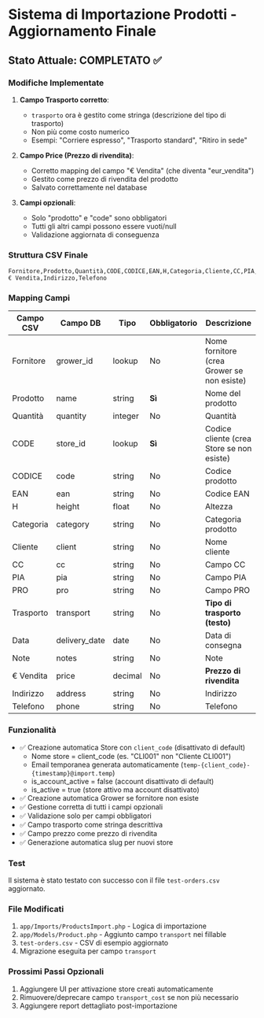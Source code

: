 # Sistema di Importazione Prodotti - Aggiornamento Finale

## Stato Attuale: COMPLETATO ✅

### Modifiche Implementate

1. **Campo Trasporto corretto**:
   - `trasporto` ora è gestito come stringa (descrizione del tipo di trasporto)
   - Non più come costo numerico
   - Esempi: "Corriere espresso", "Trasporto standard", "Ritiro in sede"

2. **Campo Price (Prezzo di rivendita)**:
   - Corretto mapping del campo "€ Vendita" (che diventa "eur_vendita")
   - Gestito come prezzo di rivendita del prodotto
   - Salvato correttamente nel database

3. **Campi opzionali**:
   - Solo "prodotto" e "code" sono obbligatori
   - Tutti gli altri campi possono essere vuoti/null
   - Validazione aggiornata di conseguenza

### Struttura CSV Finale

```csv
Fornitore,Prodotto,Quantità,CODE,CODICE,EAN,H,Categoria,Cliente,CC,PIA,PRO,Trasporto,Data,Note,€ Vendita,Indirizzo,Telefono
```

### Mapping Campi

| Campo CSV | Campo DB | Tipo | Obbligatorio | Descrizione |
|-----------|----------|------|--------------|-------------|
| Fornitore | grower_id | lookup | No | Nome fornitore (crea Grower se non esiste) |
| Prodotto | name | string | **Sì** | Nome del prodotto |
| Quantità | quantity | integer | No | Quantità |
| CODE | store_id | lookup | **Sì** | Codice cliente (crea Store se non esiste) |
| CODICE | code | string | No | Codice prodotto |
| EAN | ean | string | No | Codice EAN |
| H | height | float | No | Altezza |
| Categoria | category | string | No | Categoria prodotto |
| Cliente | client | string | No | Nome cliente |
| CC | cc | string | No | Campo CC |
| PIA | pia | string | No | Campo PIA |
| PRO | pro | string | No | Campo PRO |
| Trasporto | transport | string | No | **Tipo di trasporto (testo)** |
| Data | delivery_date | date | No | Data di consegna |
| Note | notes | string | No | Note |
| € Vendita | price | decimal | No | **Prezzo di rivendita** |
| Indirizzo | address | string | No | Indirizzo |
| Telefono | phone | string | No | Telefono |

### Funzionalità

- ✅ Creazione automatica Store con `client_code` (disattivato di default)
  - Nome store = client_code (es. "CLI001" non "Cliente CLI001")
  - Email temporanea generata automaticamente (`temp-{client_code}-{timestamp}@import.temp`)
  - is_account_active = false (account disattivato di default)
  - is_active = true (store attivo ma account disattivato)
- ✅ Creazione automatica Grower se fornitore non esiste
- ✅ Gestione corretta di tutti i campi opzionali
- ✅ Validazione solo per campi obbligatori
- ✅ Campo trasporto come stringa descrittiva
- ✅ Campo prezzo come prezzo di rivendita
- ✅ Generazione automatica slug per nuovi store

### Test

Il sistema è stato testato con successo con il file `test-orders.csv` aggiornato.

### File Modificati

1. `app/Imports/ProductsImport.php` - Logica di importazione
2. `app/Models/Product.php` - Aggiunto campo `transport` nei fillable
3. `test-orders.csv` - CSV di esempio aggiornato
4. Migrazione eseguita per campo `transport`

### Prossimi Passi Opzionali

1. Aggiungere UI per attivazione store creati automaticamente
2. Rimuovere/deprecare campo `transport_cost` se non più necessario
3. Aggiungere report dettagliato post-importazione
